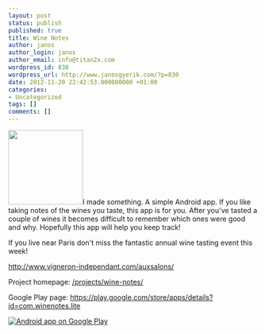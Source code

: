 ```yaml
---
layout: post
status: publish
published: true
title: Wine Notes
author: janos
author_login: janos
author_email: info@titan2x.com
wordpress_id: 830
wordpress_url: http://www.janosgyerik.com/?p=830
date: 2012-11-20 22:42:53.000000000 +01:00
categories:
- Uncategorized
tags: []
comments: []
---
```

<a href="http://www.janosgyerik.com/wp-content/uploads/2012/11/android.png"><img class="alignright size-thumbnail wp-image-827" title="android" src="http://www.janosgyerik.com/wp-content/uploads/2012/11/android-150x150.png" alt="" width="150" height="150" /></a>I made something. A simple Android app. If you like taking notes of the wines you taste, this app is for you. After you've tasted a couple of wines it becomes difficult to remember which ones were good and why. Hopefully this app will help you keep track!

If you live near Paris don't miss the fantastic annual wine tasting event this week!

<a href="http://www.vigneron-independant.com/auxsalons/">http://www.vigneron-independant.com/auxsalons/</a>

Project homepage: <a href="/projects/wine-notes/">/projects/wine-notes/</a>

Google Play page: <a href="https://play.google.com/store/apps/details?id=com.winenotes.lite">https://play.google.com/store/apps/details?id=com.winenotes.lite</a>

<a href="http://play.google.com/store/apps/details?id=com.winenotes.lite"><img src="http://www.android.com/images/brand/android_app_on_play_logo_large.png" alt="Android app on Google Play" /></a>
